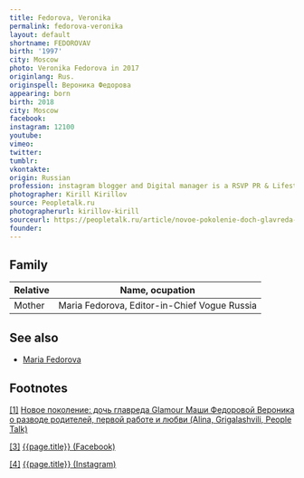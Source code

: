 ```yaml
---
title: Fedorova, Veronika
permalink: fedorova-veronika
layout: default
shortname: FEDOROVAV
birth: '1997'
city: Moscow
photo: Veronika Fedorova in 2017
originlang: Rus.
originspell: Вероника Федорова
appearing: born
birth: 2018
city: Moscow
facebook:
instagram: 12100
youtube:
vimeo:
twitter:
tumblr:
vkontakte:
origin: Russian
profession: instagram blogger and Digital manager is a RSVP PR & Lifestyle Communications Agency
photographer: Kirill Kirillov
source: Peopletalk.ru
photographerurl: kirillov-kirill
sourceurl: https://peopletalk.ru/article/novoe-pokolenie-doch-glavreda-glamour-mashi-fedorovoy-veronika-o-razvode-roditeley-pervoy-rabote-i-l/
founder:
---
```


## Family

|Relative|Name, ocupation|
|-|-|
|Mother|Maria Fedorova, Editor-in-Chief Vogue Russia|

## See also

+ [Maria Fedorova](fedorova-maria)

## Footnotes

[[1]](#a1) <span id="f1"></span> [Новое поколение: дочь главреда Glamour Маши Федоровой Вероника о разводе родителей, первой работе и любви (Alina, Grigalashvili, People Talk)](https://peopletalk.ru/article/novoe-pokolenie-doch-glavreda-glamour-mashi-fedorovoy-veronika-o-razvode-roditeley-pervoy-rabote-i-l/)

[[3]](#a3) <span id="f3"></span> [{{page.title}} (Facebook)](https://www.facebook.com/madnika/about?lst=100008481991414%3A100002372501818%3A1527605897&section=overview)

[[4]](#a4) <span id="f4"></span> [{{page.title}} (Instagram)](inhttps://www.instagram.com/f__veronika/?hl=rudex)
